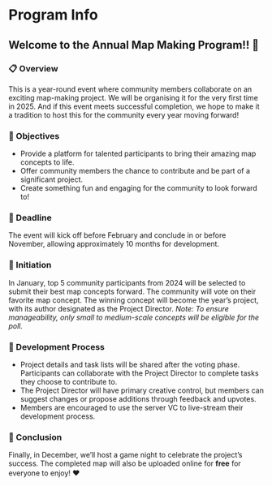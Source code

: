 # Program Info

## Welcome to the Annual Map Making Program!! 💫

### 📋 Overview
This is a year-round event where community members collaborate on an exciting map-making project. We will be organising it for the very first time in 2025. And if this event meets successful completion, we hope to make it a tradition to host this for the community every year moving forward!

### 🎯 Objectives
- Provide a platform for talented participants to bring their amazing map concepts to life.
- Offer community members the chance to contribute and be part of a significant project.
- Create something fun and engaging for the community to look forward to!

### 📅 Deadline
The event will kick off before February and conclude in or before November, allowing approximately 10 months for development.

### 🎉 Initiation
In January, top 5 community participants from 2024 will be selected to submit their best map concepts forward. The community will vote on their favorite map concept. The winning concept will become the year’s project, with its author designated as the Project Director. *Note: To ensure manageability, only small to medium-scale concepts will be eligible for the poll.*

### 🤝 Development Process
- Project details and task lists will be shared after the voting phase. Participants can collaborate with the Project Director to complete tasks they choose to contribute to.
- The Project Director will have primary creative control, but members can suggest changes or propose additions through feedback and upvotes.
- Members are encouraged to use the server VC to live-stream their development process.

### 🏁 Conclusion
Finally, in December, we’ll host a game night to celebrate the project’s success. The completed map will also be uploaded online for **free** for everyone to enjoy! ❤️
ㅤ

